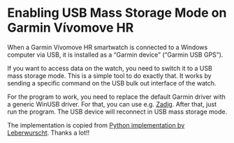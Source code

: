 Enabling USB Mass Storage Mode on Garmin Vívomove HR
======

When a Garmin Vívomove HR smartwatch is connected to a Windows computer via USB, it is installed as a “Garmin device” (“Garmin USB GPS”).

If you want to access data on the watch, you need to switch it to a USB mass storage mode. This is a simple tool to do exactly that. It works by sending a specific command on the USB bulk out interface of the watch.

For the program to work, you need to replace the default Garmin driver with a generic WinUSB driver. For that, you can use e.g. [Zadig](https://zadig.akeo.ie/). After that, just run the program. The USB device will reconnect in USB mass storage mode.

The implementation is copied from [Python implementation by Leberwurscht](https://github.com/Leberwurscht/vivosmart). Thanks a lot!!
